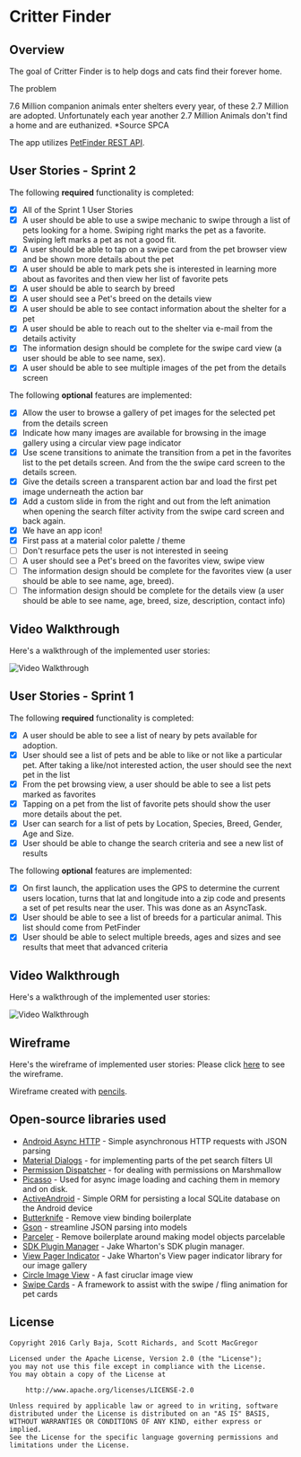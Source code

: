 # Critter Finder

## Overview

The goal of Critter Finder is to help dogs and cats find their forever home.

The problem

7.6 Million companion animals enter shelters every year, of these 2.7 Million are adopted. Unfortunately each year another 2.7 Million Animals don't find a home and are euthanized.   *Source SPCA

The app utilizes [PetFinder REST API](https://www.petfinder.com/developers/api-docs).

## User Stories - Sprint 2

The following **required** functionality is completed:

* [X] All of the Sprint 1 User Stories
* [X] A user should be able to use a swipe mechanic to swipe through a list of pets looking for a home. Swiping right marks the pet as a favorite. Swiping left marks a pet as not a good fit.
* [X] A user should be able to tap on a swipe card from the pet browser view and be shown more details about the pet
* [X] A user should be able to mark pets she is interested in learning more about as favorites and then view her list of favorite pets
* [X] A user should be able to search by breed
* [X] A user should see a Pet's breed on the details view
* [X] A user should be able to see contact information about the shelter for a pet
* [X] A user should be able to reach out to the shelter via e-mail from the details activity
* [X] The information design should be complete for the swipe card view (a user should be able to see name, sex).
* [X] A user should be able to see multiple images of the pet from the details screen

The following **optional** features are implemented:
* [X] Allow the user to browse a gallery of pet images for the selected pet from the details screen
* [X] Indicate how many images are available for browsing in the image gallery using a circular view page indicator
* [X] Use scene transitions to animate the transition from a pet in the favorites list to the pet details screen. And from the the swipe card screen to the details screen.
* [X] Give the details screen a transparent action bar and load the first pet image underneath the action bar
* [X] Add a custom slide in from the right and out from the left animation when opening the search filter activity from the swipe card screen and back again.
* [X] We have an app icon!
* [X] First pass at a material color palette / theme
* [ ] Don't resurface pets the user is not interested in seeing
* [ ] A user should see a Pet's breed on the favorites view, swipe view
* [ ] The information design should be complete for the favorites view (a user should be able to see name, age, breed).
* [ ] The information design should be complete for the details view (a user should be able to see name, age, breed, size, description, contact info)

## Video Walkthrough 

Here's a walkthrough of the implemented user stories:

<img src='https://cloud.githubusercontent.com/assets/1521460/13561218/36c67498-e3df-11e5-8c57-da1fad2bec0b.gif' title='Video Walkthrough' width='' alt='Video Walkthrough' />

## User Stories - Sprint 1

The following **required** functionality is completed:

* [X] A user should be able to see a list of neary by pets available for adoption.
* [X] User should see a list of pets and be able to like or not like a particular pet. After taking a like/not interested action, the user should see the next pet in the list
* [X] From the pet browsing view, a user should be able to see a list pets marked as favorites
* [X] Tapping on a pet from the list of favorite pets should show the user more details about the pet.
* [X] User can search for a list of pets by Location, Species, Breed, Gender, Age and Size.
* [X] User should be able to change the search criteria and see a new list of results

The following **optional** features are implemented:
* [X] On first launch, the application uses the GPS to determine the current users location, turns that lat and longitude into a zip code and presents a set of pet results near the user. This was done as an AsyncTask.
* [X] User should be able to see a list of breeds for a particular animal. This list should come from PetFinder
* [X] User should be able to select multiple breeds, ages and sizes and see results that meet that advanced criteria

## Video Walkthrough 

Here's a walkthrough of the implemented user stories:

<img src='https://cloud.githubusercontent.com/assets/1521460/13561218/36c67498-e3df-11e5-8c57-da1fad2bec0b.gif' title='Video Walkthrough' width='' alt='Video Walkthrough' />

## Wireframe 

Here's the wireframe of implemented user stories:
Please click [here](http://htmlpreview.github.io/?https://github.com/TeamCritterFinder/CritterFinder/blob/master/CFWireframe/index.html) to see the wireframe.

Wireframe created with [pencils](http://pencil.evolus.vn).

## Open-source libraries used

- [Android Async HTTP](https://github.com/loopj/android-async-http) - Simple asynchronous HTTP requests with JSON parsing
- [Material Dialogs](https://github.com/afollestad/material-dialogs) - for implementing parts of the pet search filters UI
- [Permission Dispatcher](https://github.com/hotchemi/PermissionsDispatcher) - for dealing with permissions on Marshmallow
- [Picasso](https://github.com/square/picasso) - Used for async image loading and caching them in memory and on disk.
- [ActiveAndroid](https://github.com/pardom/ActiveAndroid) - Simple ORM for persisting a local SQLite database on the Android device
- [Butterknife](http://jakewharton.github.io/butterknife/) - Remove view binding boilerplate
- [Gson](https://github.com/google/gson) - streamline JSON parsing into models
- [Parceler](https://github.com/johncarl81/parceler) - Remove boilerplate around making model objects parcelable
- [SDK Plugin Manager](https://github.com/JakeWharton/sdk-manager-plugin) - Jake Wharton's SDK plugin manager.
- [View Pager Indicator](http://viewpagerindicator.com/) - Jake Wharton's View pager indicator library for our image gallery
- [Circle Image View](https://github.com/hdodenhof/CircleImageView) - A fast ciruclar image view
- [Swipe Cards](https://github.com/Diolor/Swipecards) - A framework to assist with the swipe / fling animation for pet cards

## License

    Copyright 2016 Carly Baja, Scott Richards, and Scott MacGregor

    Licensed under the Apache License, Version 2.0 (the "License");
    you may not use this file except in compliance with the License.
    You may obtain a copy of the License at

        http://www.apache.org/licenses/LICENSE-2.0

    Unless required by applicable law or agreed to in writing, software
    distributed under the License is distributed on an "AS IS" BASIS,
    WITHOUT WARRANTIES OR CONDITIONS OF ANY KIND, either express or implied.
    See the License for the specific language governing permissions and
    limitations under the License.
